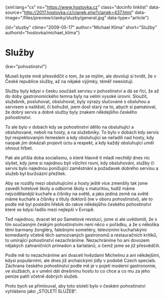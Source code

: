 
{xml:lang="cs" ns="https://www.hostovka.cz" class="docinfo linklist" data-source="http://2017.hostovka.cz/clanek.php?clanek=437.html" data-image="/files/preview/clanky/sluzby/general.jpg" data-type="article"}

{id="sluzby" ctime="2009-05-17" author="Michael Klíma" short="Služby" authorid="hostovka/michael_klima"}

# Služby

{kw="pohostinství"}

Museli byste mně přesvědčit o tom, že se mýlím, ale dovoluji si tvrdit, že v České republice služby, až na nějaké výjimky, téměř neexistují.

Služby byly kdysi v česku součástí servisu v pohostinství a dá se říci, že až do doby gastronomického temna byly na velmi vysoké úrovni. Sloužit, služebník, posluhovat, obsluhovat, byly výrazy slučované s obsluhou a servisem a naštěstí, či bohužel, jsem dost starý na to, abych si pamatoval, že dobrý servis a dobré služby byly znakem někdejšího českého pohostinství.

To ale bylo v dobách kdy se pohostinství dělilo na obsluhující a obsluhované, neboli na hosty, a na služebníky. To bylo v dobách kdy servis byl respektovaným řemeslem a kdy obsluhující se neřadili nad hosty, kdy naopak jim dokázali projevit úctu a respekt, a kdy každý obsluhující uměl ohnout hřbet.

Pak ale přišla doba socialismu, o které hlavně ti mladí nechtějí dnes nic slyšet, kdy jsme si najednou byli všichni rovni, kdy obsluhování, služby či servis bylo najednou ponižující zaměstnání a požadavek dobrého servisu a služeb byl buržoázní přežitek.

Aby se rozdíly mezi obsluhujícími a hosty ještě více zmenšily tak jsme zavedli hotelové školy a odborné školy s maturitou, tudíž máme nejvzdělanější kuchaře a číšníky na světě, a jako jediná země na světě máme kuchaře a číšníky s tituly doktorů (ne v oboru pohostinství), ale to podle mě byl poslední hřebík do rakve někdejšího českého pohostinství které se kdysi řadilo mezi nejlepší v Evropě.

Teď najednou, dvacet let po Sametové revoluci, jsme si ale uvědomili, že s tím současným českým pohostinstvím není něco v pořádku, a že s několika těmi barmany žongléry, falešnými someliéry, televizními kuchařskými komedianty včetně těch samozvaných gastronomů a restauračních kritiků, to umírající pohostinství nezachráníme. Nezachráníme ho ani dovozem nějakých zahraničních primadon a šarlatánů, o čemž jsme se již přesvědčili.

Podle mě to nezachráníme ani dvaceti hvězdami Michelinu a ani někdejšími, kdysi populárními, ale dnes již archaickými jídly v podobě Czech specials. Záchrana českého pohostinství podle mě je v pojetí moderní gastronomie, ve službách, a v umění dát dnešnímu hostu to co chce a co mu za jeho peníze patří včetně dobrých služeb.

Proto bych se přimlouval, aby toto století bylo v českém pohostinství vyhlášeno jako „STOLETÍ SLUŽEB“.

